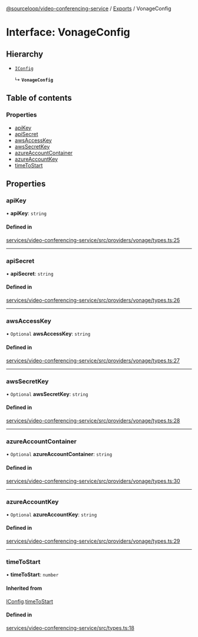 [@sourceloop/video-conferencing-service](../README.md) / [Exports](../modules.md) / VonageConfig

# Interface: VonageConfig

## Hierarchy

- [`IConfig`](IConfig.md)

  ↳ **`VonageConfig`**

## Table of contents

### Properties

- [apiKey](VonageConfig.md#apikey)
- [apiSecret](VonageConfig.md#apisecret)
- [awsAccessKey](VonageConfig.md#awsaccesskey)
- [awsSecretKey](VonageConfig.md#awssecretkey)
- [azureAccountContainer](VonageConfig.md#azureaccountcontainer)
- [azureAccountKey](VonageConfig.md#azureaccountkey)
- [timeToStart](VonageConfig.md#timetostart)

## Properties

### apiKey

• **apiKey**: `string`

#### Defined in

[services/video-conferencing-service/src/providers/vonage/types.ts:25](https://github.com/sourcefuse/loopback4-microservice-catalog/blob/b93c60ac7/services/video-conferencing-service/src/providers/vonage/types.ts#L25)

___

### apiSecret

• **apiSecret**: `string`

#### Defined in

[services/video-conferencing-service/src/providers/vonage/types.ts:26](https://github.com/sourcefuse/loopback4-microservice-catalog/blob/b93c60ac7/services/video-conferencing-service/src/providers/vonage/types.ts#L26)

___

### awsAccessKey

• `Optional` **awsAccessKey**: `string`

#### Defined in

[services/video-conferencing-service/src/providers/vonage/types.ts:27](https://github.com/sourcefuse/loopback4-microservice-catalog/blob/b93c60ac7/services/video-conferencing-service/src/providers/vonage/types.ts#L27)

___

### awsSecretKey

• `Optional` **awsSecretKey**: `string`

#### Defined in

[services/video-conferencing-service/src/providers/vonage/types.ts:28](https://github.com/sourcefuse/loopback4-microservice-catalog/blob/b93c60ac7/services/video-conferencing-service/src/providers/vonage/types.ts#L28)

___

### azureAccountContainer

• `Optional` **azureAccountContainer**: `string`

#### Defined in

[services/video-conferencing-service/src/providers/vonage/types.ts:30](https://github.com/sourcefuse/loopback4-microservice-catalog/blob/b93c60ac7/services/video-conferencing-service/src/providers/vonage/types.ts#L30)

___

### azureAccountKey

• `Optional` **azureAccountKey**: `string`

#### Defined in

[services/video-conferencing-service/src/providers/vonage/types.ts:29](https://github.com/sourcefuse/loopback4-microservice-catalog/blob/b93c60ac7/services/video-conferencing-service/src/providers/vonage/types.ts#L29)

___

### timeToStart

• **timeToStart**: `number`

#### Inherited from

[IConfig](IConfig.md).[timeToStart](IConfig.md#timetostart)

#### Defined in

[services/video-conferencing-service/src/types.ts:18](https://github.com/sourcefuse/loopback4-microservice-catalog/blob/b93c60ac7/services/video-conferencing-service/src/types.ts#L18)
